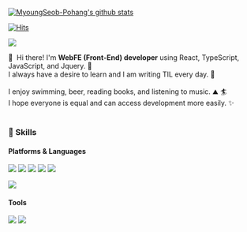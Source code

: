 [![MyoungSeob-Pohang's github stats](https://github-readme-stats.vercel.app/api/top-langs/?username=MyoungSeob-Pohang&show_icons=true&hide_border=true&title_color=004386&icon_color=004386&layout=compact)](https://github.com/MyoungSeob-Pohang)

[![Hits](https://hits.seeyoufarm.com/api/count/incr/badge.svg?url=https%3A%2F%2Fgithub.com%2FMyoungSeob-Pohang%2Fdaily-TIL&count_bg=%2379C83D&title_bg=%23555555&icon=&icon_color=%23E7E7E7&title=hits&edge_flat=false)](https://hits.seeyoufarm.com)


<p>
  <a href="mailto:myoungseob91@gmail.com" target="_blank"><img src="https://img.shields.io/badge/myoungseob91@gmail.com-EA4335?style=flat-square&logo=Gmail&logoColor=white"/></a>
</p>

<p>
  👋&nbsp; Hi there! I'm <b>WebFE (Front-End) developer</b> using React, TypeScript, JavaScript, and Jquery. 🚀<br/>
  I always have a desire to learn and I am writing TIL every day. 💖<br/><br/>
  I enjoy swimming, beer, reading books, and listening to music. ⛰ 🏄<br/>
  I hope everyone is equal and can access development more easily. ✨ <br/><br/>
</p>

### 💪 Skills
#### Platforms & Languages
<p>
  <img src="https://img.shields.io/badge/-HTML5-%23E34F26?style=flat-square&logo=HTML5&logoColor=white"/>
  <img src="https://img.shields.io/badge/-CSS3-%231572B6?style=flat-square&logo=CSS3&logoColor=white"/>
  <img src="https://img.shields.io/badge/-Javascript-%23F7DF1E?style=flat-square&logo=Javascript&logoColor=white"/>
  <img src="https://img.shields.io/badge/-Typescript-%233178C6?style=flat-square&logo=Typescript&logoColor=white"/>
  <img src="https://img.shields.io/badge/-Jquery-%230769AD?style=flat-square&logo=Jquery&logoColor=white"/>
</p>
<p>
  <img src="https://img.shields.io/badge/-NodeJS-%23339933?style=flat-square&logo=NodeJS&logoColor=white"/>
  
</p>

#### Tools
<p>
  <img src="https://img.shields.io/badge/Firebase-FFCA28?style=flat-square&logo=Firebase&logoColor=black"/>
  <img src="https://img.shields.io/badge/Git-F05032?style=flat-square&logo=Git&logoColor=white"/>
</p>
